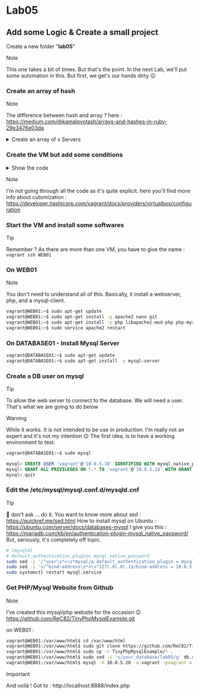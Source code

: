 # Lab05
## Add some Logic & Create a small project
Create a new folder "**lab05**"

> [!NOTE]
> This one takes a bit of times.  But that's the point.
> In the next Lab, we'll put some automation in this.
> But first, we get's our hands dirty :wink:

### Create an array of hash

> [!NOTE]
> The difference between hash and array ? here :
> https://medium.com/@kamalovotash/arrays-and-hashes-in-ruby-29e3476e03da

<details><summary>Create an array of x Servers</summary><p>

```ruby
# Create a array of hash for 2 servers
servers = [
  {
    :server_hostname => "WEB01",
    :server_ip => "10.0.5.10",
    :server_function => "PHP",
    :server_box => "envimation/ubuntu-xenial"
  },
  {
    :server_hostname => "DATABASE01",
    :server_ip => "10.0.5.20",
    :server_function => "MYSQL",
    :server_box => "ubuntu/focal64"
  }
]
```

</p></details>

### Create the VM but add some conditions

<details><summary>Show the code</summary><p>

```ruby
Vagrant.configure("2") do |config|
  servers.each do |server|
    
    config.vm.define server[:server_hostname] do |srv|
      srv.vm.box = server[:server_box]
      srv.vm.hostname = server[:server_hostname]
      srv.vm.network "private_network", ip: server[:server_ip]
      # IF the server is the Web server Create a port forwarding
      # and put some hardware limitations
      if server[:server_function] == "PHP"
        srv.vm.network "forwarded_port", guest: 80, host: 8888, id: "http"
        srv.vm.provider :virtualbox do |vbox|
          vbox.customize ["modifyvm", :id, "--memory", 512]
          vbox.customize ["modifyvm", :id, "--cpu", 1]
        end
      elsif server[:server_function] == "MYSQL"
      # If Database then other limitations
        srv.vm.provider :virtualbox do |vbox|
          vbox.customize ["modifyvm", :id, "--memory", 1024]
          vbox.customize ["modifyvm", :id, "--cpu", 1]
        end
      end
    end
  end
end
```

</p></details>

> [!NOTE]
> I'm not going through all the code as it's quite explicit.
> here you'll find more info about cutomization :
> https://developer.hashicorp.com/vagrant/docs/providers/virtualbox/configuration


### Start the VM and install some softwares

> [!TIP]
> Remember ? As there are more than one VM, you have to give the name :
> ``` vagrant ssh WEB01 ```

### On WEB01

> [!NOTE]
> You don't need to understand all of this.
> Basically, it install a webserver, php, and a mysql-client.

```bash
vagrant@WEB01:~$ sudo apt-get update
vagrant@WEB01:~$ sudo apt-get install -y apache2 nano git
vagrant@WEB01:~$ sudo apt-get install -y php libapache2-mod-php php-mysql mysql-client iputils-ping
vagrant@WEB01:~$ sudo service apache2 restart
```

### On DATABASE01 - Install Mysql Server

```bash
vagrant@DATABASE01:~$ sudo apt-get update
vagrant@DATABASE01:~$ sudo apt-get install -y mysql-server
```

### Create a DB user on mysql

> [!TIP]
> To allow the web server to connect to the database.  We will need a user.
> That's what we are going to do below

> [!WARNING]
> While it works.  It is not intended to be use in production.
> I'm really not an expert and it's not my intention :wink:
> The first idea, is to have a working environment to test.

```bash
vagrant@DATABASE01:~$ sudo mysql
```

```sql
mysql> CREATE USER 'vagrant'@'10.0.5.10' IDENTIFIED WITH mysql_native_password BY 'vagrant';
mysql> GRANT ALL PRIVILEGES ON *.* TO 'vagrant'@'10.0.5.10' WITH GRANT OPTION;
mysql> quit
```

### Edit the /etc/mysql/mysql.conf.d/mysqld.cnf

> [!TIP]
> :shushing_face: don't ask ... do it.
> You want to know more about sed : https://quickref.me/sed.html
> How to install mysql on Ubuntu : https://ubuntu.com/server/docs/databases-mysql
> I give you this : https://mariadb.com/kb/en/authentication-plugin-mysql_native_password/
> But, seriously, it's completely off topic.

``` bash
# [mysqld]
# default_authentication_plugin= mysql_native_password
sudo sed -i '/^user\s*=\s*mysql/a default_authentication_plugin = mysql_native_password' /etc/mysql/mysql.conf.d/mysqld.cnf
sudo sed -i 's/^bind-address\s*=\s*127\.0\.0\.1$/bind-address = 10.0.5.20/' /etc/mysql/mysql.conf.d/mysqld.cnf
sudo systemctl restart mysql.service
```

### Get PHP/Mysql Website from Github
> [!NOTE]
> I've created this mysql/php website for the occasion :wink:
> https://github.com/ReC82/TinyPhpMysqlExample.git

on WEB01 : 
```bash
vagrant@WEB01:/var/www/html$ cd /var/www/html
vagrant@WEB01:/var/www/html$ sudo git clone https://github.com/ReC82/TinyPhpMysqlExample.git
vagrant@WEB01:/var/www/html$ sudo cp -r TinyPhpMysqlExample/* .
vagrant@WEB01:/var/www/html$ sudo sed -i 's/your_database/lab05/g' db.sql
vagrant@WEB01:/var/www/html$ mysql -h 10.0.5.20 -u vagrant -pvagrant < db.sql
```

> [!IMPORTANT]
> And voilà ! Got to : http://localhost:8888/index.php

